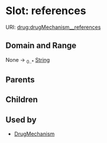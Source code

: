 
# Slot: references




URI: [drug:drugMechanism__references](http://w3id.org/ontogpt/drug/drugMechanism__references)


## Domain and Range

None &#8594;  <sub>0..\*</sub> [String](types/String.md)

## Parents


## Children


## Used by

 * [DrugMechanism](DrugMechanism.md)
